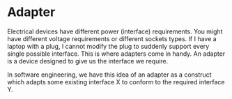 # Adapter
Electrical devices have different power (interface) requirements. You might have different voltage requirements or different sockets types. If I have a laptop with a plug, I cannot modify the plug to suddenly support every single possible interface. This is where adapters come in handy. An adapter is a device designed to give us the interface we require.

In software engineering, we have this idea of an adapter as a construct which adapts some existing interface X to conform to the required interface Y.